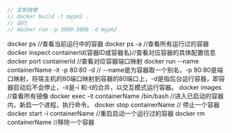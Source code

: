 ```js
// 定制镜像
// docker build -t mypm2 .
// 运行
// docker run -p 3000:3000 -d mypm2
```

docker ps //查看当前运行中的容器
docker ps -a //查看所有运行过的容器
docker inspect containerId(容器ID或容器名)//查看对应容器的具体配置信息
docker port containerId //查看对应容器端口映射
docker run --name containerName -it -p 80:80 -d // --name是为容器取一个别名，-p 80:80是端口映射，将宿主机的80端口映射到容器的80端口上，-d是指后台运行容器，即容器启动后不会停止，-it是-i 和-t的合并，以交互模式运行容器。
docker images //查看所有镜像
docker exec -it containerName /bin/bash //进入已启动的容器内，新启一个进程，执行命令。
docker stop containerName // 停止一个容器
docker start -i containerName //重启启动一个运行过的容器
docker rm containerName //移除一个容器